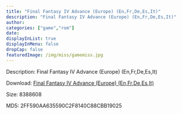 ```yaml
---
title: "Final Fantasy IV Advance (Europe) (En,Fr,De,Es,It)"
description: "Final Fantasy IV Advance (Europe) (En,Fr,De,Es,It)"
author: 
categories: ["game","rom"]
date: 
displayInList: true
displayInMenu: false
dropCap: false
featuredImage: /img/miss/gamemiss.jpg
---
```


Description: Final Fantasy IV Advance (Europe) (En,Fr,De,Es,It)

Download: <a style="text-decoration:underline;" href="https://mega.nz/#!rGR0mQKS!x_txm83icp87eJvIIS6Wy2id-QFKelVEiWIAtLvI2nI" target = "_blank" rel = "nofollow" > Final Fantasy IV Advance (Europe) (En,Fr,De,Es,It)</a>

Size: 8388608

MD5: 2FF590AA635590C2F8140C88CBB19025

